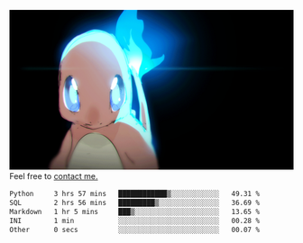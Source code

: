 [gif]: https://raw.githubusercontent.com/uysalserkan/uysalserkan/master/charmander-2.gif

![gif]
Feel free to [contact me.](mailto:uysalserkan08@gmail.com)
<!--
<div align="center">
<p>Profile Visitor Counter</p>
<img src="https://profile-counter.glitch.me/uysalserkan/count.svg" alt="hit counter" align="center">
</div>
-->
<!--START_SECTION:waka-->

```text
Python     3 hrs 57 mins   ████████████▒░░░░░░░░░░░░   49.31 %
SQL        2 hrs 56 mins   █████████▒░░░░░░░░░░░░░░░   36.69 %
Markdown   1 hr 5 mins     ███▒░░░░░░░░░░░░░░░░░░░░░   13.65 %
INI        1 min           ░░░░░░░░░░░░░░░░░░░░░░░░░   00.28 %
Other      0 secs          ░░░░░░░░░░░░░░░░░░░░░░░░░   00.07 %
```

<!--END_SECTION:waka-->

